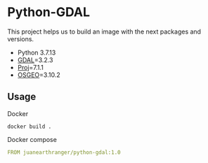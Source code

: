 # Python-GDAL
This project helps us to build an image with the next packages and versions.

- Python 3.7.13
- [GDAL](https://gdal.org/)=3.2.3 
- [Proj](https://proj.org/)=7.1.1
- [OSGEO](https://www.osgeo.org/)=3.10.2

## Usage
Docker
```
docker build .
```

Docker compose
```yml
FROM juanearthranger/python-gdal:1.0
```